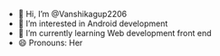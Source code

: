 - 👋 Hi, I’m @Vanshikagup2206
- 👀 I’m interested in Android development
- 🌱 I’m currently learning Web development front end
- 😄 Pronouns: Her

<!---
Vanshikagup2206/Vanshikagup2206 is a ✨ special ✨ repository because its `README.md` (this file) appears on your GitHub profile.
You can click the Preview link to take a look at your changes.
--->
